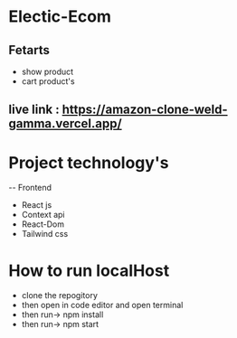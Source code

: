 # Electic-Ecom 
## Fetarts
- show product
- cart product's
## live link : https://amazon-clone-weld-gamma.vercel.app/
# Project  technology's
-- Frontend

- React js
- Context api
- React-Dom
- Tailwind css



 # How to run localHost  
 - clone the repogitory
 - then open in code editor and open terminal
 - then run-> npm install
 - then run-> npm start
